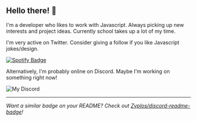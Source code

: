 ## Hello there! 👋

I'm a developer who likes to work with Javascript. Always picking up new interests and project ideas. Currently school takes up a lot of my time.

I'm very active on Twitter. Consider giving a follow if you like Javascript jokes/design.

<p>
<a href="https://twitter.com/Zyplos"><img src="https://img.shields.io/badge/-@Zyplos-1DA1F2?style=flat-square&amp;labelColor=fff&amp;logo=Twitter" alt="Spotify Badge"></a>
</p>

Alternatively, I'm probably online on Discord. Maybe I'm working on something right now!

![My Discord](https://discord-readme-badge.vercel.app/api?id=204620732259368960)

---

_Want a similar badge on your README? Check out [Zyplos/discord-readme-badge](https://github.com/Zyplos/discord-readme-badge)!_

<!--
**Zyplos/Zyplos** is a ✨ _special_ ✨ repository because its `README.md` (this file) appears on your GitHub profile.

Here are some ideas to get you started:

- 🔭 I’m currently working on ...
- 🌱 I’m currently learning ...
- 👯 I’m looking to collaborate on ...
- 🤔 I’m looking for help with ...
- 💬 Ask me about ...
- 📫 How to reach me: ...
- 😄 Pronouns: ...
- ⚡ Fun fact: ...
-->
